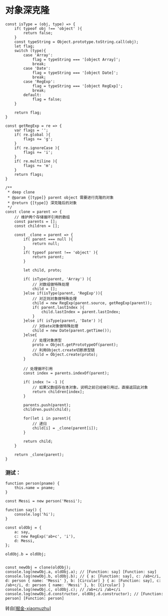 # 对象深克隆


	const isType = (obj, type) => {
	    if( typeof obj !== 'object' ){
	        return false;
	    }
	    const typeString = Object.prototype.toString.call(obj);
	    let flag;
	    switch (type){
	        case 'Array':
	            flag = typeString === '[object Array]';
	            break;
	        case 'Date':
	            flag = typeString === '[object Date]';
	            break;
	        case 'RegExp':
	            flag = typeString === '[object RegExp]';
	            break;
	        default:
	            flag = false;
	    }
	
	    return flag;
	}
	
	const getRegExp = re => {
	    var flags = '';
	    if( re.global ){
	        flags += 'g';
	    }
	    if( re.ignoreCase ){
	        flags += 'i';
	    }
	    if( re.multiline ){
	        flags += 'm';
	    }
	    return flags;
	}

	/**
	 * deep clone
	 * @param {[type]} parent object 需要进行克隆的对象
	 * @return {[type]} 深克隆后的对象
	 */
	const clone = parent => {
	    // 维护两个存储循环引用的数组
	    const parents = [];
	    const children = [];
	
	    const _clone = parent => {
	        if( parent === null ){
	            return null;
	        }
	        if( typeof parent !== 'object' ){
	            return parent;
	        }
	
	        let child, proto;
	
	        if( isType(parent, 'Array') ){
	            // 对数组做特殊处理
	            child = [];
	        }else if(isType(parent, 'RegExp')){
	            // 对正则对象做特殊处理
	            child = new RegExp(parent.source, getRegExp(parent));
	            if( parent.lastIndex ){
	                child.lastIndex = parent.lastIndex;
	            }
	        }else if( isType(parent, 'Date') ){
	            // 对Date对象做特殊处理
	            child = new Date(parent.getTime());
	        }else{
	            // 处理对象原型
	            proto = Object.getPrototypeOf(parent);
	            // 利用Object.create切断原型链
	            child = Object.create(proto);
	        }
	
	        // 处理循环引用
	        const index = parents.indexOf(parent);
	
	        if( index != -1 ){
	            // 如果父数组存在本对象，说明之前已经被引用过，直接返回此对象
	            return children[index];
	        }
	
	        parents.push(parent);
	        children.push(child);
	
	        for(let i in parent){
	            // 递归
	            child[i] = _clone(parent[i]);
	        }
	
	        return child;
	    }
	
	    return _clone(parent);
	}

### 测试：
	
	function person(pname) {
        this.name = pname;
    }

    const Messi = new person('Messi');

    function say() {
        console.log('hi');
    }

    const oldObj = {
        a: say,
        c: new RegExp('ab+c', 'i'),
        d: Messi,
    };

    oldObj.b = oldObj;


    const newObj = clone(oldObj);
    console.log(newObj.a, oldObj.a); // [Function: say] [Function: say]
    console.log(newObj.b, oldObj.b); // { a: [Function: say], c: /ab+c/i, d: person { name: 'Messi' }, b: [Circular] } { a: [Function: say], c: /ab+c/i, d: person { name: 'Messi' }, b: [Circular] }
    console.log(newObj.c, oldObj.c); // /ab+c/i /ab+c/i
    console.log(newObj.d.constructor, oldObj.d.constructor); // [Function: person] [Function: person]

转自[[掘金-xiaomuzhu](https://juejin.im/post/5abb55ee6fb9a028e33b7e0a)]